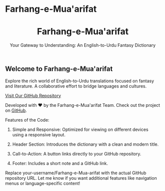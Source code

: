 # Farhang-e-Mua'arifat 
</head>
<body>
  <header>
    <h1>Farhang-e-Mua'arifat</h1>
    <p>Your Gateway to Understanding: An English-to-Urdu Fantasy Dictionary</p>
  </header>
  <main>
    <h2>Welcome to Farhang-e-Mua'arifat</h2>
    <p>
      Explore the rich world of English-to-Urdu translations focused on fantasy and literature. 
      A collaborative effort to bridge languages and cultures.
    </p>
    <a href="https://github.com/your-username/Farhang-e-Mua-arifat" class="cta-button">
      Visit Our GitHub Repository
    </a>
  </main>
  <footer>
    <p>
      Developed with ❤️ by the Farhang-e-Mua'arifat Team. 
      Check out the project on <a href="https://github.com/your-username/Farhang-e-Mua-arifat">GitHub</a>.
    </p>
  </footer>
</body>
</html>

Features of the Code:

1. Simple and Responsive: Optimized for viewing on different devices using a responsive layout.


2. Header Section: Introduces the dictionary with a clean and modern title.


3. Call-to-Action: A button links directly to your GitHub repository.


4. Footer: Includes a short note and a GitHub link.



Replace your-username/Farhang-e-Mua-arifat with the actual GitHub repository URL. Let me know if you want additional features like navigation menus or language-specific content!

